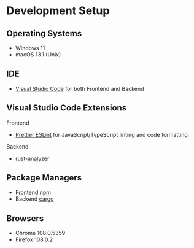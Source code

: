 # Development Setup

## Operating Systems
 - Windows 11
 - macOS 13.1 (Unix)

## IDE
 - [Visual Studio Code](https://code.visualstudio.com/) for both Frontend and Backend

## Visual Studio Code Extensions 
Frontend
 - [Prettier ESLint](https://marketplace.visualstudio.com/items?itemName=rvest.vs-code-prettier-eslint) for JavaScript/TypeScript linting and code formatting

Backend
 - [rust-analyzer](https://marketplace.visualstudio.com/items?itemName=rust-lang.rust-analyzer)

## Package Managers
 - Frontend [npm](https://www.npmjs.com/)
 - Backend [cargo](https://crates.io/)

## Browsers
 - Chrome 108.0.5359
 - Firefox 108.0.2